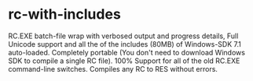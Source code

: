# rc-with-includes
RC.EXE batch-file wrap with verbosed output and progress details, Full Unicode support and all the of the includes (80MB) of Windows-SDK 7.1 auto-loaded. Completely portable (You don't need to download Windows SDK to compile a single RC file). 100% Support for all of the old RC.EXE command-line switches. Compiles any RC to RES without errors.
